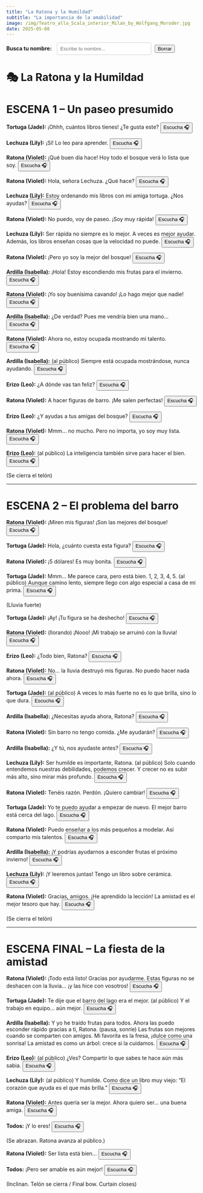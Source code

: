 ```yaml
---
title: "La Ratona y la Humildad"
subtitle: "La importancia de la amabilidad"
image: /img/Teatro_alla_Scala_interior_Milan_by_Wolfgang_Moroder.jpg
date: 2025-05-08
---
```


<div style="margin-bottom: 20px;">
  <label for="actorSearch" style="font-weight: bold; margin-right: 10px;">Busca tu nombre:</label>
  <input type="text" id="actorSearch" placeholder="Escribe tu nombre..." style="padding: 8px; width: 250px; border-radius: 4px; border: 1px solid #ccc;">
  <button onclick="clearSearch()" type="button" class="btn btn-success" style="margin-left: 5px;">Borrar</button>
</div>

<script>
  function filterScript() {
    const searchText = document.getElementById('actorSearch').value.toLowerCase();
    const actorLines = document.querySelectorAll('p');
    const sectionHeaders = document.querySelectorAll('h1');
    const horizontalRules = document.querySelectorAll('hr');

    sectionHeaders.forEach(header => header.style.display = 'block');
    horizontalRules.forEach(rule => rule.style.display = 'block');

    let visibleLines = 0;
    actorLines.forEach(line => {
      let parent = line.parentElement;
      let insideCover = false;
      while (parent) {
        if (parent.classList && parent.classList.contains('cover')) {
          insideCover = true;
          break;
        }
        parent = parent.parentElement;
      }
      if (insideCover) {
        line.style.display = 'block';
        visibleLines++;
        return;
      }

      const lineText = line.textContent.toLowerCase();
      if (lineText.includes(':')) {
        const actorMatch = lineText.match(/^(.*?):/);
        if (actorMatch && actorMatch[1]) {
          const actorName = actorMatch[1].toLowerCase();
          if (searchText === '' || actorName.includes(searchText)) {
            line.style.display = 'block';
            visibleLines++;
          } else {
            line.style.display = 'none';
          }
        }
      } else {
        line.style.display = searchText === '' ? 'block' : 'none';
      }
    });

    const noResultsMsg = document.getElementById('noResultsMsg');
    if (searchText !== '' && visibleLines === 0) {
      if (!noResultsMsg) {
        const msg = document.createElement('p');
        msg.id = 'noResultsMsg';
        msg.style.color = 'red';
        msg.style.fontWeight = 'bold';
        msg.textContent = 'No se encontraron líneas para este nombre.';
        document.getElementById('actorSearch').parentNode.appendChild(msg);
      }
    } else if (noResultsMsg) {
      noResultsMsg.remove();
    }
  }

  function clearSearch() {
    document.getElementById('actorSearch').value = '';
    filterScript();
  }

  document.addEventListener('DOMContentLoaded', function() {
    document.getElementById('actorSearch').addEventListener('keyup', filterScript);
    filterScript();
  });
</script>

# 🎭 La Ratona y la Humildad

# ESCENA 1 – Un paseo presumido

**Tortuga (Jade):** ¡Ohhh, cuántos libros tienes! ¿Te gusta este? <a href="https://translate.google.com/?sl=es&tl=it&text=%C2%A1Ohhh%2C%20cu%C3%A1ntos%20libros%20tienes!%20%C2%BFTe%20gusta%20este%3F&op=translate" target="_blank"><button type="button" class="btn btn-success">Escucha 🎧</button></a>

**Lechuza (Lily):** ¡Sí! Lo leo para aprender. <a href="https://translate.google.com/?sl=es&tl=it&text=%C2%A1S%C3%AD!%20Lo%20leo%20para%20aprender.&op=translate" target="_blank"><button type="button" class="btn btn-success">Escucha 🎧</button></a>

**Ratona (Violet):** ¡Qué buen día hace! Hoy todo el bosque verá lo lista que soy. <a href="https://translate.google.com/?sl=es&tl=it&text=%C2%A1Qu%C3%A9%20buen%20d%C3%ADa%20hace!%20Hoy%20todo%20el%20bosque%20ver%C3%A1%20lo%20lista%20que%20soy.&op=translate" target="_blank"><button type="button" class="btn btn-success">Escucha 🎧</button></a>

**Ratona (Violet):** Hola, señora Lechuza. ¿Qué hace? <a href="https://translate.google.com/?sl=es&tl=it&text=Hola%2C%20se%C3%B1ora%20Lechuza.%20%C2%BFQu%C3%A9%20hace%3F&op=translate" target="_blank"><button type="button" class="btn btn-success">Escucha 🎧</button></a>

**Lechuza (Lily):** Estoy ordenando mis libros con mi amiga tortuga. ¿Nos ayudas? <a href="https://translate.google.com/?sl=es&tl=it&text=Estoy%20ordenando%20mis%20libros%20con%20mi%20amiga%20tortuga.%20%C2%BFNos%20ayudas%3F&op=translate" target="_blank"><button type="button" class="btn btn-success">Escucha 🎧</button></a>

**Ratona (Violet):** No puedo, voy de paseo. ¡Soy muy rápida! <a href="https://translate.google.com/?sl=es&tl=it&text=No%20puedo%2C%20voy%20de%20paseo.%20%C2%A1Soy%20muy%20r%C3%A1pida!&op=translate" target="_blank"><button type="button" class="btn btn-success">Escucha 🎧</button></a>

**Lechuza (Lily):** Ser rápida no siempre es lo mejor. A veces es mejor ayudar. Además, los libros enseñan cosas que la velocidad no puede. <a href="https://translate.google.com/?sl=es&tl=it&text=Ser%20r%C3%A1pida%20no%20siempre%20es%20lo%20mejor.%20A%20veces%20es%20mejor%20ayudar.%20Adem%C3%A1s%2C%20los%20libros%20ense%C3%B1an%20cosas%20que%20la%20velocidad%20no%20puede.&op=translate" target="_blank"><button type="button" class="btn btn-success">Escucha 🎧</button></a>

**Ratona (Violet):** ¡Pero yo soy la mejor del bosque! <a href="https://translate.google.com/?sl=es&tl=it&text=%C2%A1Pero%20yo%20soy%20la%20mejor%20del%20bosque!&op=translate" target="_blank"><button type="button" class="btn btn-success">Escucha 🎧</button></a>

**Ardilla (Isabella):** ¡Hola! Estoy escondiendo mis frutas para el invierno. <a href="https://translate.google.com/?sl=es&tl=it&text=%C2%A1Hola!%20Estoy%20escondiendo%20mis%20frutas%20para%20el%20invierno.&op=translate" target="_blank"><button type="button" class="btn btn-success">Escucha 🎧</button></a>

**Ratona (Violet):** ¡Yo soy buenísima cavando! ¡Lo hago mejor que nadie! <a href="https://translate.google.com/?sl=es&tl=it&text=%C2%A1Yo%20soy%20buen%C3%ADsima%20cavando!%20%C2%A1Lo%20hago%20mejor%20que%20nadie!&op=translate" target="_blank"><button type="button" class="btn btn-success">Escucha 🎧</button></a>

**Ardilla (Isabella):** ¿De verdad? Pues me vendría bien una mano... <a href="https://translate.google.com/?sl=es&tl=it&text=%C2%BFDe%20verdad%3F%20Pues%20me%20vendr%C3%ADa%20bien%20una%20mano...&op=translate" target="_blank"><button type="button" class="btn btn-success">Escucha 🎧</button></a>

**Ratona (Violet):** Ahora no, estoy ocupada mostrando mi talento. <a href="https://translate.google.com/?sl=es&tl=it&text=Ahora%20no%2C%20estoy%20ocupada%20mostrando%20mi%20talento.&op=translate" target="_blank"><button type="button" class="btn btn-success">Escucha 🎧</button></a>

**Ardilla (Isabella):** (al público) Siempre está ocupada mostrándose, nunca ayudando. <a href="https://translate.google.com/?sl=es&tl=it&text=Siempre%20est%C3%A1%20ocupada%20mostr%C3%A1ndose%2C%20nunca%20ayudando.&op=translate" target="_blank"><button type="button" class="btn btn-success">Escucha 🎧</button></a>

**Erizo (Leo):** ¿A dónde vas tan feliz? <a href="https://translate.google.com/?sl=es&tl=it&text=%C2%BFAd%C3%B3nde%20vas%20tan%20feliz%3F&op=translate" target="_blank"><button type="button" class="btn btn-success">Escucha 🎧</button></a>

**Ratona (Violet):** A hacer figuras de barro. ¡Me salen perfectas! <a href="https://translate.google.com/?sl=es&tl=it&text=A%20hacer%20figuras%20de%20barro.%20%C2%A1Me%20salen%20perfectas!&op=translate" target="_blank"><button type="button" class="btn btn-success">Escucha 🎧</button></a>

**Erizo (Leo):** ¿Y ayudas a tus amigas del bosque? <a href="https://translate.google.com/?sl=es&tl=it&text=%C2%BFY%20ayudas%20a%20tus%20amigas%20del%20bosque%3F&op=translate" target="_blank"><button type="button" class="btn btn-success">Escucha 🎧</button></a>

**Ratona (Violet):** Mmm… no mucho. Pero no importa, yo soy muy lista. <a href="https://translate.google.com/?sl=es&tl=it&text=Mmm%E2%80%A6%20no%20mucho.%20Pero%20no%20importa%2C%20yo%20soy%20muy%20lista.&op=translate" target="_blank"><button type="button" class="btn btn-success">Escucha 🎧</button></a>

**Erizo (Leo):** (al público) La inteligencia también sirve para hacer el bien. <a href="https://translate.google.com/?sl=es&tl=it&text=La%20inteligencia%20tambi%C3%A9n%20sirve%20para%20hacer%20el%20bien.&op=translate" target="_blank"><button type="button" class="btn btn-success">Escucha 🎧</button></a>

(Se cierra el telón)

---

# ESCENA 2 – El problema del barro

**Ratona (Violet):** ¡Miren mis figuras! ¡Son las mejores del bosque! <a href="https://translate.google.com/?sl=es&tl=it&text=%C2%A1Miren%20mis%20figuras!%20%C2%A1Son%20las%20mejores%20del%20bosque!&op=translate" target="_blank"><button type="button" class="btn btn-success">Escucha 🎧</button></a>

**Tortuga (Jade):** Hola, ¿cuánto cuesta esta figura? <a href="https://translate.google.com/?sl=es&tl=it&text=Hola%2C%20%C2%BFcu%C3%A1nto%20cuesta%20esta%20figura%3F&op=translate" target="_blank"><button type="button" class="btn btn-success">Escucha 🎧</button></a>

**Ratona (Violet):** ¡5 dólares! Es muy bonita. <a href="https://translate.google.com/?sl=es&tl=it&text=%C2%A15%20d%C3%B3lares!%20Es%20muy%20bonita.&op=translate" target="_blank"><button type="button" class="btn btn-success">Escucha 🎧</button></a>

**Tortuga (Jade):** Mmm… Me parece cara, pero está bien. 1, 2, 3, 4, 5. (al público) Aunque camino lento, siempre llego con algo especial a casa de mi prima. <a href="https://translate.google.com/?sl=es&tl=it&text=Mmm%E2%80%A6%20Me%20parece%20cara%2C%20pero%20est%C3%A1%20bien.%201%2C%202%2C%203%2C%204%2C%205.%20Aunque%20camino%20lento%2C%20siempre%20llego%20con%20algo%20especial%20a%20casa%20de%20mi%20prima.&op=translate" target="_blank"><button type="button" class="btn btn-success">Escucha 🎧</button></a>

(Lluvia fuerte)

**Tortuga (Jade):** ¡Ay! ¡Tu figura se ha deshecho! <a href="https://translate.google.com/?sl=es&tl=it&text=%C2%A1Ay!%20%C2%A1Tu%20figura%20se%20ha%20deshecho!&op=translate" target="_blank"><button type="button" class="btn btn-success">Escucha 🎧</button></a>

**Ratona (Violet):** (llorando) ¡Nooo! ¡Mi trabajo se arruinó con la lluvia! <a href="https://translate.google.com/?sl=es&tl=it&text=%C2%A1Nooo!%20%C2%A1Mi%20trabajo%20se%20arruin%C3%B3%20con%20la%20lluvia!&op=translate" target="_blank"><button type="button" class="btn btn-success">Escucha 🎧</button></a>

**Erizo (Leo):** ¿Todo bien, Ratona? <a href="https://translate.google.com/?sl=es&tl=it&text=%C2%BFTodo%20bien%2C%20Ratona%3F&op=translate" target="_blank"><button type="button" class="btn btn-success">Escucha 🎧</button></a>

**Ratona (Violet):** No… la lluvia destruyó mis figuras. No puedo hacer nada ahora. <a href="https://translate.google.com/?sl=es&tl=it&text=No%E2%80%A6%20la%20lluvia%20destruy%C3%B3%20mis%20figuras.%20No%20puedo%20hacer%20nada%20ahora.&op=translate" target="_blank"><button type="button" class="btn btn-success">Escucha 🎧</button></a>

**Tortuga (Jade):** (al público) A veces lo más fuerte no es lo que brilla, sino lo que dura. <a href="https://translate.google.com/?sl=es&tl=it&text=A%20veces%20lo%20m%C3%A1s%20fuerte%20no%20es%20lo%20que%20brilla%2C%20sino%20lo%20que%20dura.&op=translate" target="_blank"><button type="button" class="btn btn-success">Escucha 🎧</button></a>

**Ardilla (Isabella):** ¿Necesitas ayuda ahora, Ratona? <a href="https://translate.google.com/?sl=es&tl=it&text=%C2%BFNecesitas%20ayuda%20ahora%2C%20Ratona%3F&op=translate" target="_blank"><button type="button" class="btn btn-success">Escucha 🎧</button></a>

**Ratona (Violet):** Sin barro no tengo comida. ¿Me ayudarán? <a href="https://translate.google.com/?sl=es&tl=it&text=Sin%20barro%20no%20tengo%20comida.%20%C2%BFMe%20ayudar%C3%A1n%3F&op=translate" target="_blank"><button type="button" class="btn btn-success">Escucha 🎧</button></a>

**Ardilla (Isabella):** ¿Y tú, nos ayudaste antes? <a href="https://translate.google.com/?sl=es&tl=it&text=%C2%BFY%20t%C3%BA%2C%20nos%20ayudaste%20antes%3F&op=translate" target="_blank"><button type="button" class="btn btn-success">Escucha 🎧</button></a>

**Lechuza (Lily):** Ser humilde es importante, Ratona. (al público) Solo cuando entendemos nuestras debilidades, podemos crecer. Y crecer no es subir más alto, sino mirar más profundo. <a href="https://translate.google.com/?sl=es&tl=it&text=Ser%20humilde%20es%20importante%2C%20Ratona.%20Solo%20cuando%20entendemos%20nuestras%20debilidades%2C%20podemos%20crecer.%20Y%20crecer%20no%20es%20subir%20m%C3%A1s%20alto%2C%20sino%20mirar%20m%C3%A1s%20profundo.&op=translate" target="_blank"><button type="button" class="btn btn-success">Escucha 🎧</button></a>

**Ratona (Violet):** Tenéis razón. Perdón. ¡Quiero cambiar! <a href="https://translate.google.com/?sl=es&tl=it&text=Ten%C3%A9is%20raz%C3%B3n.%20Perd%C3%B3n.%20%C2%A1Quiero%20cambiar!&op=translate" target="_blank"><button type="button" class="btn btn-success">Escucha 🎧</button></a>

**Tortuga (Jade):** Yo te puedo ayudar a empezar de nuevo. El mejor barro está cerca del lago. <a href="https://translate.google.com/?sl=es&tl=it&text=Yo%20te%20puedo%20ayudar%20a%20empezar%20de%20nuevo.%20El%20mejor%20barro%20est%C3%A1%20cerca%20del%20lago.&op=translate" target="_blank"><button type="button" class="btn btn-success">Escucha 🎧</button></a>

**Ratona (Violet):** Puedo enseñar a los más pequeños a modelar. Así comparto mis talentos. <a href="https://translate.google.com/?sl=es&tl=it&text=Puedo%20ense%C3%B1ar%20a%20los%20m%C3%A1s%20peque%C3%B1os%20a%20modelar.%20As%C3%AD%20comparto%20mis%20talentos.&op=translate" target="_blank"><button type="button" class="btn btn-success">Escucha 🎧</button></a>

**Ardilla (Isabella):** ¡Y podrías ayudarnos a esconder frutas el próximo invierno! <a href="https://translate.google.com/?sl=es&tl=it&text=%C2%A1Y%20podr%C3%ADas%20ayudarnos%20a%20esconder%20frutas%20el%20pr%C3%B3ximo%20invierno!&op=translate" target="_blank"><button type="button" class="btn btn-success">Escucha 🎧</button></a>

**Lechuza (Lily):** ¡Y leeremos juntas! Tengo un libro sobre cerámica. <a href="https://translate.google.com/?sl=es&tl=it&text=%C2%A1Y%20leeremos%20juntas!%20Tengo%20un%20libro%20sobre%20cer%C3%A1mica.&op=translate" target="_blank"><button type="button" class="btn btn-success">Escucha 🎧</button></a>

**Ratona (Violet):** Gracias, amigos. ¡He aprendido la lección! La amistad es el mejor tesoro que hay. <a href="https://translate.google.com/?sl=es&tl=it&text=Gracias%2C%20amigos.%20%C2%A1He%20aprendido%20la%20lecci%C3%B3n!%20La%20amistad%20es%20el%20mejor%20tesoro%20que%20hay.&op=translate" target="_blank"><button type="button" class="btn btn-success">Escucha 🎧</button></a>

(Se cierra el telón)

---

# ESCENA FINAL – La fiesta de la amistad

**Ratona (Violet):** ¡Todo está listo! Gracias por ayudarme. Estas figuras no se deshacen con la lluvia… ¡y las hice con vosotros! <a href="https://translate.google.com/?sl=es&tl=it&text=%C2%A1Todo%20est%C3%A1%20listo!%20Gracias%20por%20ayudarme.%20Estas%20figuras%20no%20se%20deshacen%20con%20la%20lluvia%E2%80%A6%20%C2%A1y%20las%20hice%20con%20vosotros!&op=translate" target="_blank"><button type="button" class="btn btn-success">Escucha 🎧</button></a>

**Tortuga (Jade):** Te dije que el barro del lago era el mejor. (al público) Y el trabajo en equipo… aún mejor. <a href="https://translate.google.com/?sl=es&tl=it&text=Te%20dije%20que%20el%20barro%20del%20lago%20era%20el%20mejor.%20Y%20el%20trabajo%20en%20equipo%E2%80%A6%20a%C3%BAn%20mejor.&op=translate" target="_blank"><button type="button" class="btn btn-success">Escucha 🎧</button></a>

**Ardilla (Isabella):** Y yo he traído frutas para todos. Ahora las puedo esconder rápido gracias a ti, Ratona. (pausa, sonríe) Las frutas son mejores cuando se comparten con amigos. Mi favorita es la fresa, ¡dulce como una sonrisa! La amistad es como un árbol: crece si la cuidamos. <a href="https://translate.google.com/?sl=es&tl=it&text=Y%20yo%20he%20tra%C3%ADdo%20frutas%20para%20todos.%20Ahora%20las%20puedo%20esconder%20r%C3%A1pido%20gracias%20a%20ti%2C%20Ratona.%20Las%20frutas%20son%20mejores%20cuando%20se%20comparten%20con%20amigos.%20Mi%20favorita%20es%20la%20fresa%2C%20%C2%A1dulce%20como%20una%20sonrisa!%20La%20amistad%20es%20como%20un%20%C3%A1rbol%3A%20crece%20si%20la%20cuidamos.&op=translate" target="_blank"><button type="button" class="btn btn-success">Escucha 🎧</button></a>

**Erizo (Leo):** (al público) ¿Ves? Compartir lo que sabes te hace aún más sabia. <a href="https://translate.google.com/?sl=es&tl=it&text=%C2%BFVes%3F%20Compartir%20lo%20que%20sabes%20te%20hace%20a%C3%BAn%20m%C3%A1s%20sabia.&op=translate" target="_blank"><button type="button" class="btn btn-success">Escucha 🎧</button></a>

**Lechuza (Lily):** (al público) Y humilde. Como dice un libro muy viejo: “El corazón que ayuda es el que más brilla.” <a href="https://translate.google.com/?sl=es&tl=it&text=Y%20humilde.%20Como%20dice%20un%20libro%20muy%20viejo%3A%20%E2%80%9CEl%20coraz%C3%B3n%20que%20ayuda%20es%20el%20que%20m%C3%A1s%20brilla.%E2%80%9D&op=translate" target="_blank"><button type="button" class="btn btn-success">Escucha 🎧</button></a>

**Ratona (Violet):** Antes quería ser la mejor. Ahora quiero ser… una buena amiga. <a href="https://translate.google.com/?sl=es&tl=it&text=Antes%20quer%C3%ADa%20ser%20la%20mejor.%20Ahora%20quiero%20ser%E2%80%A6%20una%20buena%20amiga.&op=translate" target="_blank"><button type="button" class="btn btn-success">Escucha 🎧</button></a>

**Todos:** ¡Y lo eres! <a href="https://translate.google.com/?sl=es&tl=it&text=%C2%A1Y%20lo%20eres!&op=translate" target="_blank"><button type="button" class="btn btn-success">Escucha 🎧</button></a>

(Se abrazan. Ratona avanza al público.)

**Ratona (Violet):** Ser lista está bien… <a href="https://translate.google.com/?sl=es&tl=it&text=Ser%20lista%20est%C3%A1%20bien%E2%80%A6&op=translate" target="_blank"><button type="button" class="btn btn-success">Escucha 🎧</button></a>

**Todos:** ¡Pero ser amable es aún mejor! <a href="https://translate.google.com/?sl=es&tl=it&text=%C2%A1Pero%20ser%20amable%20es%20a%C3%BAn%20mejor!&op=translate" target="_blank"><button type="button" class="btn btn-success">Escucha 🎧</button></a>

(Inclinan. Telón se cierra / Final bow. Curtain closes)